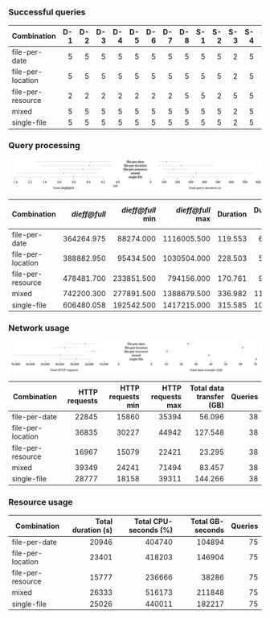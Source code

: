 ### Successful queries

| Combination | D-1 | D-2 | D-3 | D-4 | D-5 | D-6 | D-7 | D-8 | S-1 | S-2 | S-3 | S-4 | S-5 | S-6 | S-7 | Total |
| - | -: | -: | -: | -: | -: | -: | -: | -: | -: | -: | -: | -: | -: | -: | -: | -: |
| file-per-date | 5 | 5 | 5 | 5 | 5 | 5 | 5 | 5 | 5 | 5 | 2 | 5 | 5 | 2 | 1 | 65 |
| file-per-location | 5 | 5 | 5 | 5 | 5 | 5 | 5 | 5 | 5 | 5 | 2 | 5 | 5 | 1 | 0 | 63 |
| file-per-resource | 2 | 2 | 2 | 2 | 2 | 2 | 2 | 5 | 5 | 2 | 5 | 5 | 5 | 5 | 1 | 47 |
| mixed | 5 | 5 | 5 | 5 | 5 | 5 | 5 | 5 | 5 | 5 | 2 | 5 | 5 | 1 | 1 | 64 |
| single-file | 5 | 5 | 5 | 5 | 5 | 5 | 5 | 5 | 5 | 5 | 2 | 5 | 5 | 0 | 1 | 63 |

### Query processing

![processing](./processing.svg)

| Combination | *dieff@full* | *dieff@full* min | *dieff@full* max | Duration | Duration min | Duration max | First result | First result min | First result max | Last result | Last result min | Last result max | Queries | Results |
| - | -: | -: | -: | -: | -: | -: | -: | -: | -: | -: | -: | -: | -: | -: |
| file-per-date | 364264.975 | 88274.000 | 1116005.500 | 119.553 | 67.527 | 223.381 | 89.091 | 35.475 | 202.363 | 168.796 | 112.161 | 389.681 | 38 | 812 |
| file-per-location | 388882.950 | 95434.500 | 1030504.000 | 228.503 | 55.521 | 462.208 | 141.686 | 73.144 | 317.254 | 260.156 | 207.959 | 531.635 | 38 | 811 |
| file-per-resource | 478481.700 | 233851.500 | 794156.000 | 170.761 | 95.048 | 281.030 | 29.935 | 22.725 | 39.756 | 193.362 | 158.564 | 309.812 | 38 | 802 |
| mixed | 742200.300 | 277891.500 | 1388679.500 | 336.982 | 119.458 | 769.657 | 171.479 | 25.015 | 494.945 | 351.572 | 226.954 | 748.582 | 38 | 813 |
| single-file | 606480.058 | 192542.500 | 1417215.000 | 315.585 | 109.532 | 625.389 | 192.800 | 48.432 | 433.660 | 342.614 | 127.034 | 693.412 | 38 | 813 |

### Network usage

![network](./resources.svg)

| Combination | HTTP requests | HTTP requests min | HTTP requests max | Total data transfer (GB) | Queries |
| - | -: | -: | -: | -: | -: |
| file-per-date | 22845 | 15860 | 35394 | 56.096 | 38 |
| file-per-location | 36835 | 30227 | 44942 | 127.548 | 38 |
| file-per-resource | 16967 | 15079 | 22421 | 23.295 | 38 |
| mixed | 39349 | 24241 | 71494 | 83.457 | 38 |
| single-file | 28777 | 18158 | 39311 | 144.266 | 38 |

### Resource usage

| Combination | Total duration (s) | Total CPU-seconds (%) | Total GB-seconds | Queries |
| - | -: | -: | -: | -: |
| file-per-date | 20946 | 404740 | 104894 | 75 |
| file-per-location | 23401 | 418203 | 146904 | 75 |
| file-per-resource | 15777 | 236666 | 38286 | 75 |
| mixed | 26333 | 516173 | 211848 | 75 |
| single-file | 25026 | 440011 | 182217 | 75 |